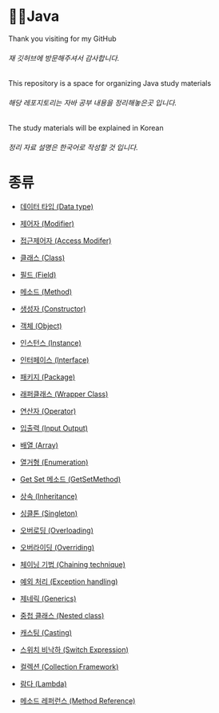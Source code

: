 # 👋😊Java
Thank you visiting for my GitHub
###### 재 깃허브에 방문해주셔서 감사합니다.
This repository is a space for organizing Java study materials
###### 해당 레포지토리는 자바 공부 내용을 정리해놓은곳 입니다.
The study materials will be explained in Korean
###### 정리 자료 설명은 한국어로 작성할 것 입니다.

# 종류
- [데이터 타입 (Data type)](https://github.com/leehyunsuck/Java/blob/main/info/2023-12-02-Day-01.md#데이터-타입)

- [제어자 (Modifier)](https://github.com/leehyunsuck/Java/blob/main/info/2023-12-02-Day-01.md#modifier)

- [접근제어자 (Access Modifer)](https://github.com/leehyunsuck/Java/blob/main/info/2023-12-02-Day-01.md#access-modifier)

- [클래스 (Class)](https://github.com/leehyunsuck/Java/blob/main/info/2023-12-02-Day-01.md#class)

- [필드 (Field)](https://github.com/leehyunsuck/Java/blob/main/info/2023-12-02-Day-01.md#field)

- [메소드 (Method)](https://github.com/leehyunsuck/Java/blob/main/info/2023-12-02-Day-01.md#method)

- [생성자 (Constructor)](https://github.com/leehyunsuck/Java/blob/main/info/2023-12-02-Day-01.md#constructor)

- [객체 (Object)](https://github.com/leehyunsuck/Java/blob/main/info/2023-12-02-Day-01.md#object-and-instance)

- [인스턴스 (Instance)](https://github.com/leehyunsuck/Java/blob/main/info/2023-12-02-Day-01.md#object-and-instance)

- [인터페이스 (Interface)](https://github.com/leehyunsuck/Java/blob/main/info/2023-12-02-Day-01.md#interface)

- [패키지 (Package)](https://github.com/leehyunsuck/Java/blob/main/info/2023-12-02-Day-01.md#package)

- [래퍼클래스 (Wrapper Class)](https://github.com/leehyunsuck/Java/blob/main/info/2023-12-02-Day-01.md#wrapperclass)

- [연산자 (Operator)](https://github.com/leehyunsuck/Java/blob/main/info/2023-12-04-Day-02.md#operator)

- [입출력 (Input Output)](https://github.com/leehyunsuck/Java/blob/main/info/2023-12-04-Day-02.md#input-output)

- [배열 (Array)](https://github.com/leehyunsuck/Java/blob/main/info/2023-12-04-Day-02.md#array)

- [열거형 (Enumeration)](https://github.com/leehyunsuck/Java/blob/main/info/2023-12-04-Day-02.md#enumeration)

- [Get Set 메소드 (GetSetMethod)](https://github.com/leehyunsuck/Java/blob/main/info/2023-12-04-Day-02.md#get-set-method)

- [상속 (Inheritance)](https://github.com/leehyunsuck/Java/blob/main/info/2023-12-04-Day-02.md#inheritance)

- [싱클톤 (Singleton)](https://github.com/leehyunsuck/Java/blob/main/info/2023-12-05-Day-03.md#singleton)

- [오버로딩 (Overloading)](https://github.com/leehyunsuck/Java/blob/main/info/2023-12-05-Day-03.md#overloading)

- [오버라이딩 (Overriding)](https://github.com/leehyunsuck/Java/blob/main/info/2023-12-05-Day-03.md#overriding)

- [체이닝 기법 (Chaining technique)](https://github.com/leehyunsuck/Java/blob/main/info/2023-12-05-Day-03.md#chaining-technique)

- [예외 처리 (Exception handling)](https://github.com/leehyunsuck/Java/blob/main/info/2023-12-05-Day-03.md#exception-handling)

- [제네릭 (Generics)](https://github.com/leehyunsuck/Java/blob/main/info/2023-12-05-Day-03.md#generics)

- [중첩 클래스 (Nested class)](https://github.com/leehyunsuck/Java/blob/main/info/2023-12-05-Day-03.md#nested-class)

- [캐스팅 (Casting)](https://github.com/leehyunsuck/Java/blob/main/info/2023-12-05-Day-03.md#casting)

- [스위치 비낙하 (Switch Expression)](https://github.com/leehyunsuck/Java/blob/main/info/2023-12-05-Day-03.md#switch-expression)

- [컬렉션 (Collection Framework)]()

- [람다 (Lambda)]()

- [메소드 레퍼런스 (Method Reference)]()
